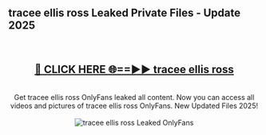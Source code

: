 <h2>tracee ellis ross Leaked Private Files - Update 2025</h2>
<br>
<div align="center">
<h2><a href="https://cliphot.my.id/tracee_ellis_ross" rel="nofollow">🔴 CLICK HERE 🌐==►► tracee ellis ross</a></h2>
<br>
Get tracee ellis ross OnlyFans leaked all content. Now you can access all videos and pictures of tracee ellis ross OnlyFans. New Updated Files 2025!
<br>
<br>
<a href="https://cliphot.my.id/tracee_ellis_ross" rel="nofollow" data-target="animated-image.originalLink"><img src="https://i.ibb.co.com/WyWwxjT/player-gif2.gif" alt="tracee ellis ross Leaked OnlyFans" style="max-width: 100%; display: inline-block;" data-target="animated-image.originalImage"></a>
</div>
<br>